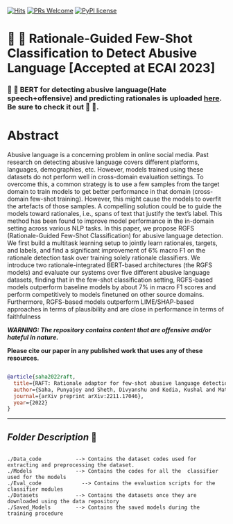 [![Hits](https://hits.seeyoufarm.com/api/count/incr/badge.svg?url=https%3A%2F%2Fgithub.com%2Fpunyajoy%2FRGFS_ECAI&count_bg=%2379C83D&title_bg=%23555555&icon=tinder.svg&icon_color=%23E7E7E7&title=hits&edge_flat=false)](https://hits.seeyoufarm.com)
[![PRs Welcome](https://img.shields.io/badge/PRs-welcome-brightgreen.svg?style=flat-square)](http://makeapullrequest.com)
[![PyPI license](https://img.shields.io/pypi/l/ansicolortags.svg)](https://pypi.python.org/pypi/ansicolortags/)

# :mag_right: :rocket: Rationale-Guided Few-Shot Classification to Detect Abusive Language [Accepted at ECAI 2023]

### :tada: :tada: BERT for detecting abusive language(Hate speech+offensive) and predicting rationales is uploaded [here](https://huggingface.co/Hate-speech-CNERG/Rationale_predictor). Be sure to check it out :tada: :tada:.

# Abstract

Abusive language is a concerning problem in online social media. Past research on detecting abusive language covers different platforms, languages, demographies, etc. However, models trained using these datasets do not perform well in cross-domain evaluation settings. To overcome this, a common strategy is to use a few samples from the target domain to train models to get better performance in that domain (cross-domain few-shot training). However, this might cause the models to overfit the artefacts of those samples. A compelling solution could be to guide the models toward rationales, i.e., spans of text that justify the text’s label. This method has been found to improve model performance in the in-domain setting across various NLP tasks. In this paper, we propose RGFS (Rationale-Guided Few-Shot Classification) for abusive language detection. We first build a multitask learning setup to jointly learn rationales, targets, and labels, and find a significant improvement of 6% macro F1 on the rationale detection task over training solely rationale classifiers. We introduce two rationale-integrated BERT-based architectures (the RGFS models) and evaluate our systems over five different abusive language datasets, finding that in the few-shot classification setting, RGFS-based models outperform baseline models by about 7% in macro F1 scores and perform competitively to models finetuned on other source domains. Furthermore, RGFS-based models outperform LIME/SHAP-based approaches in terms of plausibility and are close in performance in terms of faithfulness

***WARNING: The repository contains content that are offensive and/or hateful in nature.***

**Please cite our paper in any published work that uses any of these resources.**

~~~bibtex

@article{saha2022raft,
  title={RAFT: Rationale adaptor for few-shot abusive language detection},
  author={Saha, Punyajoy and Sheth, Divyanshu and Kedia, Kushal and Mathew, Binny and Mukherjee, Animesh},
  journal={arXiv preprint arXiv:2211.17046},
  year={2022}
}

~~~

------------------------------------------
***Folder Description*** :open_file_folder:	
------------------------------------------
~~~

./Data_code           --> Contains the dataset codes used for extracting and preprocessing the dataset.
./Models              --> Contains the codes for all the  classifier used for the models
./Eval_code  	        --> Contains the evaluation scripts for the classifier modules	
./Datasets            --> Contains the datasets once they are downloaded using the data repository
./Saved_Models        --> Contains the saved models during the training procedure
~~~
